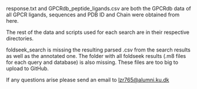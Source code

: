 response.txt and GPCRdb_peptide_ligands.csv are both the GPCRdb data of all GPCR ligands, sequences and PDB ID and Chain were obtained from here. 

The rest of the data and scripts used for each search are in their respective directories. 

foldseek_search is missing the resulting parsed .csv from the search results as well as the annotated one. The folder with all foldseek results (.m8 files for each query and database) is also missing. 
These files are too big to upload to GitHub.

If any questions arise please send an email to lzr765@alumni.ku.dk
